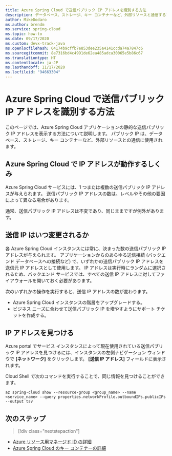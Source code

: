 ```yaml
---
title: Azure Spring Cloud で送信パブリック IP アドレスを識別する方法
description: データベース、ストレージ、キー コンテナーなど、外部リソースと通信するために静的送信パブリック IP アドレスを表示する方法。
author: MikeDodaro
ms.author: brendm
ms.service: spring-cloud
ms.topic: how-to
ms.date: 09/17/2020
ms.custom: devx-track-java
ms.openlocfilehash: 04174b9cffb7e853dee235a4141ccda74a7847c6
ms.sourcegitcommit: 8e7316bd4c4991de62ea485adca30065e5b86c67
ms.translationtype: HT
ms.contentlocale: ja-JP
ms.lasthandoff: 11/17/2020
ms.locfileid: "94663304"
---
```

# <a name="how-to-identify-outbound-public-ip-addresses-in-azure-spring-cloud"></a>Azure Spring Cloud で送信パブリック IP アドレスを識別する方法

このページでは、Azure Spring Cloud アプリケーションの静的な送信パブリック IP アドレスを表示する方法について説明します。  パブリック IP は、データベース、ストレージ、キー コンテナーなど、外部リソースとの通信に使用されます。

## <a name="how-ip-addresses-work-in-azure-spring-cloud"></a>Azure Spring Cloud で IP アドレスが動作するしくみ

Azure Spring Cloud サービスには、1 つまたは複数の送信パブリック IP アドレスが与えられます。 送信パブリック IP アドレスの数は、レベルやその他の要因によって異なる場合があります。 

通常、送信パブリック IP アドレスは不変であり、同じままですが例外があります。

## <a name="when-outbound-ips-change"></a>送信 IP はいつ変更されるか

各 Azure Spring Cloud インスタンスには常に、決まった数の送信パブリック IP アドレスが与えられます。 アプリケーションからのあらゆる送信接続 (バックエンド データベースへの接続など) で、いずれかの送信パブリック IP アドレスを送信元 IP アドレスとして使用します。 IP アドレスは実行時にランダムに選択されるため、バックエンド サービスでは、すべての送信 IP アドレスに対してファイアウォールを開いておく必要があります。

次のいずれかの操作を実行すると、送信 IP アドレスの数が変わります。

- Azure Spring Cloud インスタンスの階層をアップグレードする。
- ビジネス ニーズに合わせて送信パブリック IP を増やすようにサポート チケットを作成する。

## <a name="find-outbound-ips"></a>IP アドレスを見つける

Azure portal でサービス インスタンスによって現在使用されている送信パブリック IP アドレスを見つけるには、インスタンスの左側ナビゲーション ウィンドウで **[ネットワーク]** をクリックします。 **[送信 IP アドレス]** フィールドに表示されます。

Cloud Shell で次のコマンドを実行することで、同じ情報を見つけることができます。

```Azure CLI
az spring-cloud show --resource-group <group_name> --name <service_name> --query properties.networkProfile.outboundIPs.publicIPs --output tsv
```

## <a name="next-steps"></a>次のステップ
> [!div class="nextstepaction"]
* [Azure リソース用マネージド ID の詳細](https://github.com/MicrosoftDocs/azure-docs/blob/master/articles/active-directory/managed-identities-azure-resources/overview.md)
* [Azure Spring Cloud のキー コンテナーの詳細](spring-cloud-tutorial-managed-identities-key-vault.md)
